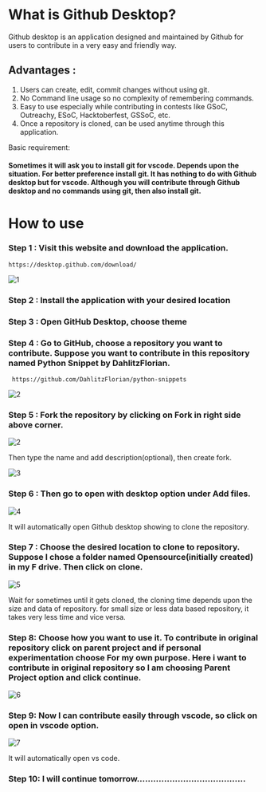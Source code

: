 # What is Github Desktop?

Github desktop is an application designed and maintained by Github for users to contribute in a very easy and friendly way.
## Advantages :
1. Users can create, edit, commit changes without using git.
2. No Command line usage so no complexity of remembering commands.
3. Easy to use especially while contributing in contests like GSoC, Outreachy, ESoC, Hacktoberfest, GSSoC, etc.
4. Once a repository is cloned, can be used anytime through this application.

Basic requirement:
#### Sometimes it will ask you to install git for vscode. Depends upon the situation. For better preference install git. It has nothing to do with Github desktop but for vscode. Although you will contribute through Github desktop and no commands using git, then also install git.

# How to use

### Step 1 : Visit this website and download the application.

    https://desktop.github.com/download/
    
![1](https://github.com/user-attachments/assets/4c6af539-90c6-4125-b760-6e72e5999870)

### Step 2 : Install the application with your desired location

### Step 3 : Open GitHub Desktop, choose theme 

### Step 4 : Go to GitHub, choose a repository you want to contribute. Suppose you want to contribute in this repository named Python Snippet by DahlitzFlorian.

     https://github.com/DahlitzFlorian/python-snippets
     
![2](https://github.com/user-attachments/assets/0cedef58-a09b-4025-bbfc-af3ee61a18a4)


### Step 5 : Fork the repository by clicking on Fork in right side above corner.

![2](https://github.com/user-attachments/assets/48aeeeff-e366-4423-9f70-3f22c71eeeec)

Then type the name and add description(optional), then create fork.

 ![3](https://github.com/user-attachments/assets/f8b99b61-39f3-47c4-a383-0eed4be05935)

### Step 6 : Then go to open with desktop option under Add files.

![4](https://github.com/user-attachments/assets/bbd91618-e10d-40f3-bdea-f6d84c738ce1)

It will automatically open Github desktop showing to clone the repository.

### Step 7 : Choose the desired location to clone to repository. Suppose I chose a folder named Opensource(initially created) in my F drive. Then click on clone.

![5](https://github.com/user-attachments/assets/4ff6958c-bcba-45be-9fc0-197714f7b75b)

Wait for sometimes until it gets cloned, the cloning time depends upon the size and data of repository. for small size or less data based repository, it takes very less time and vice versa.

### Step 8: Choose how you want to use it. To contribute in original repository click on parent project and if personal experimentation choose For my own purpose. Here i want to contribute in original repository so I am choosing Parent Project option and click continue.

![6](https://github.com/user-attachments/assets/875a9143-516a-4cfe-887c-f1312d458784)

### Step 9: Now I can contribute easily through vscode, so click on open in vscode option.

![7](https://github.com/user-attachments/assets/957d1125-33a5-434c-a631-d5937176711d)

It will automatically open vs code.

### Step 10: I will continue tomorrow........................................
